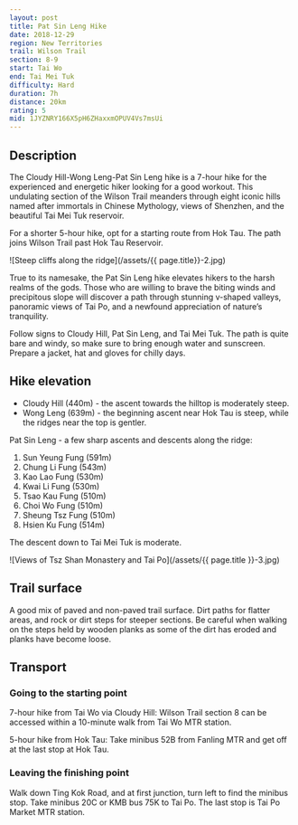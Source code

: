```yaml
---
layout: post
title: Pat Sin Leng Hike
date: 2018-12-29
region: New Territories
trail: Wilson Trail
section: 8-9
start: Tai Wo
end: Tai Mei Tuk
difficulty: Hard
duration: 7h
distance: 20km
rating: 5
mid: 1JYZNRY166X5pH6ZHaxxmOPUV4Vs7msUi
---
```


## Description

The Cloudy Hill-Wong Leng-Pat Sin Leng hike is a 7-hour hike for the experienced and energetic hiker looking for a good workout. This undulating section of the Wilson Trail meanders through eight iconic hills named after immortals in Chinese Mythology, views of Shenzhen, and the beautiful Tai Mei Tuk reservoir.

For a shorter 5-hour hike, opt for a starting route from Hok Tau. The path joins Wilson Trail past Hok Tau Reservoir. 

![Steep cliffs along the ridge](/assets/{{ page.title}}-2.jpg)

True to its namesake, the Pat Sin Leng hike elevates hikers to the harsh realms of the gods. Those who are willing to brave the biting winds and precipitous slope will discover a path through stunning v-shaped valleys, panoramic views of Tai Po, and a newfound appreciation of nature’s tranquility.

Follow signs to Cloudy Hill, Pat Sin Leng, and Tai Mei Tuk. The path is quite bare and windy, so make sure to bring enough water and sunscreen. Prepare a jacket, hat and gloves for chilly days.

## Hike elevation

- Cloudy Hill (440m) - the ascent towards the hilltop is moderately steep.
- Wong Leng (639m) - the beginning ascent near Hok Tau is steep, while the ridges near the top is gentler.

Pat Sin Leng - a few sharp ascents and descents along the ridge: 

1. Sun Yeung Fung (591m)
2. Chung Li Fung (543m)
3. Kao Lao Fung (530m)
4. Kwai Li Fung (530m)
5. Tsao Kau Fung (510m)
6. Choi Wo Fung (510m)
7. Sheung Tsz Fung (510m)
8. Hsien Ku Fung (514m)

The descent down to Tai Mei Tuk is moderate.

![Views of Tsz Shan Monastery and Tai Po](/assets/{{ page.title }}-3.jpg)

## Trail surface

A good mix of paved and non-paved trail surface. Dirt paths for flatter areas, and rock or dirt steps for steeper sections. Be careful when walking on the steps held by wooden planks as some of the dirt has eroded and planks have become loose.

## Transport

### Going to the starting point

7-hour hike from Tai Wo via Cloudy Hill: Wilson Trail section 8 can be accessed within a 10-minute walk from Tai Wo MTR station. 

5-hour hike from Hok Tau: Take minibus 52B from Fanling MTR and get off at the last stop at Hok Tau.

### Leaving the finishing point

Walk down Ting Kok Road, and at first junction, turn left to find the minibus stop. Take minibus 20C or KMB bus 75K to Tai Po. The last stop is Tai Po Market MTR station.